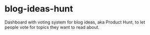 # blog-ideas-hunt
Dashboard with voting system for blog ideas, aka Product Hunt, to let people vote for topics they want to read about.
